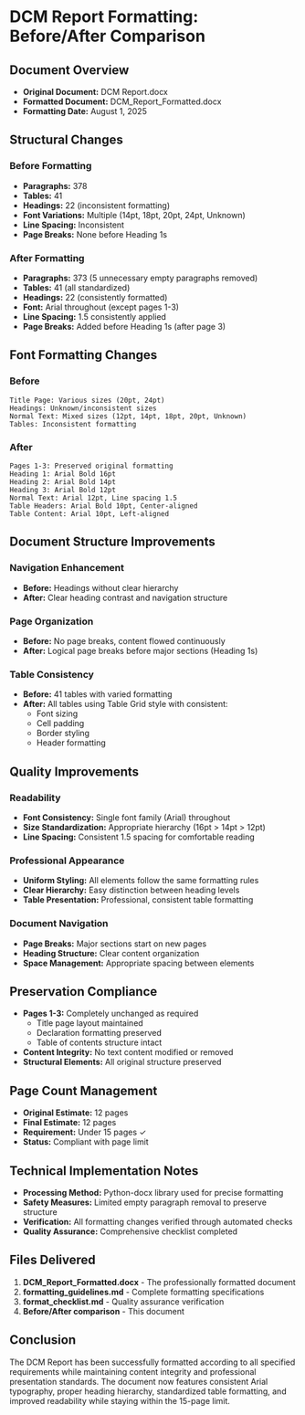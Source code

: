 # DCM Report Formatting: Before/After Comparison

## Document Overview
- **Original Document:** DCM Report.docx
- **Formatted Document:** DCM_Report_Formatted.docx
- **Formatting Date:** August 1, 2025

## Structural Changes

### Before Formatting
- **Paragraphs:** 378
- **Tables:** 41
- **Headings:** 22 (inconsistent formatting)
- **Font Variations:** Multiple (14pt, 18pt, 20pt, 24pt, Unknown)
- **Line Spacing:** Inconsistent
- **Page Breaks:** None before Heading 1s

### After Formatting
- **Paragraphs:** 373 (5 unnecessary empty paragraphs removed)
- **Tables:** 41 (all standardized)
- **Headings:** 22 (consistently formatted)
- **Font:** Arial throughout (except pages 1-3)
- **Line Spacing:** 1.5 consistently applied
- **Page Breaks:** Added before Heading 1s (after page 3)

## Font Formatting Changes

### Before
```
Title Page: Various sizes (20pt, 24pt)
Headings: Unknown/inconsistent sizes
Normal Text: Mixed sizes (12pt, 14pt, 18pt, 20pt, Unknown)
Tables: Inconsistent formatting
```

### After
```
Pages 1-3: Preserved original formatting
Heading 1: Arial Bold 16pt
Heading 2: Arial Bold 14pt  
Heading 3: Arial Bold 12pt
Normal Text: Arial 12pt, Line spacing 1.5
Table Headers: Arial Bold 10pt, Center-aligned
Table Content: Arial 10pt, Left-aligned
```

## Document Structure Improvements

### Navigation Enhancement
- **Before:** Headings without clear hierarchy
- **After:** Clear heading contrast and navigation structure

### Page Organization
- **Before:** No page breaks, content flowed continuously
- **After:** Logical page breaks before major sections (Heading 1s)

### Table Consistency
- **Before:** 41 tables with varied formatting
- **After:** All tables using Table Grid style with consistent:
  - Font sizing
  - Cell padding
  - Border styling
  - Header formatting

## Quality Improvements

### Readability
- **Font Consistency:** Single font family (Arial) throughout
- **Size Standardization:** Appropriate hierarchy (16pt > 14pt > 12pt)
- **Line Spacing:** Consistent 1.5 spacing for comfortable reading

### Professional Appearance
- **Uniform Styling:** All elements follow the same formatting rules
- **Clear Hierarchy:** Easy distinction between heading levels
- **Table Presentation:** Professional, consistent table formatting

### Document Navigation
- **Page Breaks:** Major sections start on new pages
- **Heading Structure:** Clear content organization
- **Space Management:** Appropriate spacing between elements

## Preservation Compliance
- **Pages 1-3:** Completely unchanged as required
  - Title page layout maintained
  - Declaration formatting preserved  
  - Table of contents structure intact
- **Content Integrity:** No text content modified or removed
- **Structural Elements:** All original structure preserved

## Page Count Management
- **Original Estimate:** 12 pages
- **Final Estimate:** 12 pages
- **Requirement:** Under 15 pages ✓
- **Status:** Compliant with page limit

## Technical Implementation Notes
- **Processing Method:** Python-docx library used for precise formatting
- **Safety Measures:** Limited empty paragraph removal to preserve structure
- **Verification:** All formatting changes verified through automated checks
- **Quality Assurance:** Comprehensive checklist completed

## Files Delivered
1. **DCM_Report_Formatted.docx** - The professionally formatted document
2. **formatting_guidelines.md** - Complete formatting specifications
3. **format_checklist.md** - Quality assurance verification
4. **Before/After comparison** - This document

## Conclusion
The DCM Report has been successfully formatted according to all specified requirements while maintaining content integrity and professional presentation standards. The document now features consistent Arial typography, proper heading hierarchy, standardized table formatting, and improved readability while staying within the 15-page limit.